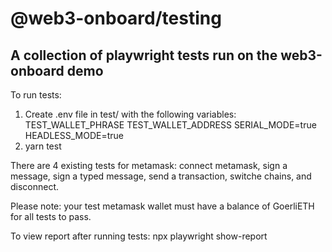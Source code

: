 # @web3-onboard/testing

## A collection of playwright tests run on the web3-onboard demo

To run tests:
1. Create .env file in test/ with the following variables:
    TEST_WALLET_PHRASE
    TEST_WALLET_ADDRESS
    SERIAL_MODE=true
    HEADLESS_MODE=true
2. yarn test

There are 4 existing tests for metamask: connect metamask, sign a message, sign a typed message, send a transaction, switche chains, and disconnect. 

Please note: your test metamask wallet must have a balance of GoerliETH for all tests to pass. 

To view report after running tests: npx playwright show-report